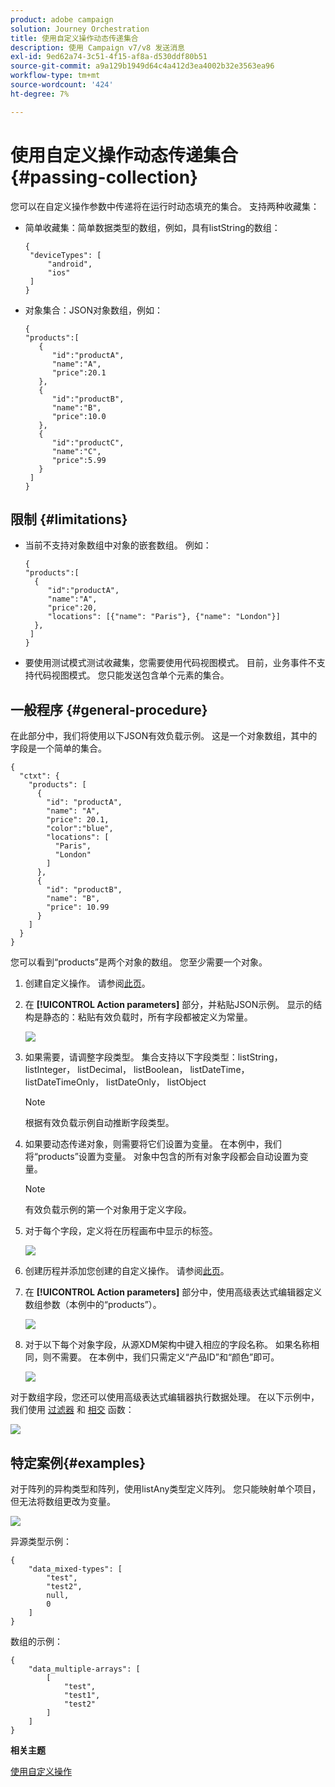 ```yaml
---
product: adobe campaign
solution: Journey Orchestration
title: 使用自定义操作动态传递集合
description: 使用 Campaign v7/v8 发送消息
exl-id: 9ed62a74-3c51-4f15-af8a-d530ddf80b51
source-git-commit: a9a129b1949d64c4a412d3ea4002b32e3563ea96
workflow-type: tm+mt
source-wordcount: '424'
ht-degree: 7%

---
```


# 使用自定义操作动态传递集合{#passing-collection}

您可以在自定义操作参数中传递将在运行时动态填充的集合。 支持两种收藏集：

* 简单收藏集：简单数据类型的数组，例如，具有listString的数组：

   ```
   {
    "deviceTypes": [
        "android",
        "ios"
    ]
   }
   ```

* 对象集合：JSON对象数组，例如：

   ```
   {
   "products":[
      {
         "id":"productA",
         "name":"A",
         "price":20.1
      },
      {
         "id":"productB",
         "name":"B",
         "price":10.0
      },
      {
         "id":"productC",
         "name":"C",
         "price":5.99
      }
    ]
   }
   ```

## 限制 {#limitations}

* 当前不支持对象数组中对象的嵌套数组。 例如：

   ```
   {
   "products":[
     {
        "id":"productA",
        "name":"A",
        "price":20,
        "locations": [{"name": "Paris"}, {"name": "London"}]
     },
    ]
   }
   ```
* 要使用测试模式测试收藏集，您需要使用代码视图模式。 目前，业务事件不支持代码视图模式。 您只能发送包含单个元素的集合。

## 一般程序 {#general-procedure}

在此部分中，我们将使用以下JSON有效负载示例。 这是一个对象数组，其中的字段是一个简单的集合。

```
{
  "ctxt": {
    "products": [
      {
        "id": "productA",
        "name": "A",
        "price": 20.1,
        "color":"blue",
        "locations": [
          "Paris",
          "London"
        ]
      },
      {
        "id": "productB",
        "name": "B",
        "price": 10.99
      }
    ]
  }
}
```

您可以看到“products”是两个对象的数组。 您至少需要一个对象。

1. 创建自定义操作。 请参阅[此页](../action/about-custom-action-configuration.md)。

1. 在 **[!UICONTROL Action parameters]** 部分，并粘贴JSON示例。 显示的结构是静态的：粘贴有效负载时，所有字段都被定义为常量。

   ![](../assets/uc-collection-1.png)

1. 如果需要，请调整字段类型。 集合支持以下字段类型：listString， listInteger， listDecimal， listBoolean， listDateTime， listDateTimeOnly， listDateOnly， listObject

   >[!NOTE]
   >
   >根据有效负载示例自动推断字段类型。

1. 如果要动态传递对象，则需要将它们设置为变量。 在本例中，我们将“products”设置为变量。 对象中包含的所有对象字段都会自动设置为变量。

   >[!NOTE]
   >
   >有效负载示例的第一个对象用于定义字段。

1. 对于每个字段，定义将在历程画布中显示的标签。

   ![](../assets/uc-collection-2.png)

1. 创建历程并添加您创建的自定义操作。 请参阅[此页](../building-journeys/using-custom-actions.md)。

1. 在 **[!UICONTROL Action parameters]** 部分中，使用高级表达式编辑器定义数组参数（本例中的“products”）。

   ![](../assets/uc-collection-3.png)

1. 对于以下每个对象字段，从源XDM架构中键入相应的字段名称。 如果名称相同，则不需要。 在本例中，我们只需定义“产品ID”和“颜色”即可。

   ![](../assets/uc-collection-4.png)

对于数组字段，您还可以使用高级表达式编辑器执行数据处理。 在以下示例中，我们使用 [过滤器](../functions/functionfilter.md) 和 [相交](../functions/functionintersect.md) 函数：

![](../assets/uc-collection-5.png)

## 特定案例{#examples}

对于阵列的异构类型和阵列，使用listAny类型定义阵列。 您只能映射单个项目，但无法将数组更改为变量。

![](../assets/uc-collection-heterogeneous.png)

异源类型示例：

```
{
    "data_mixed-types": [
        "test",
        "test2",
        null,
        0
    ]
}
```

数组的示例：

```
{
    "data_multiple-arrays": [
        [
            "test",
            "test1",
            "test2"
        ]
    ]
}
```

**相关主题**

[使用自定义操作](../building-journeys/using-custom-actions.md)
